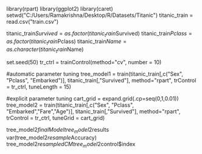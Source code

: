 library(rpart)
library(ggplot2)
library(caret)
setwd("C:/Users/Ramakrishna/Desktop/R/Datasets/Titanic")
titanic_train = read.csv("train.csv")

titanic_train$Survived = as.factor(titanic_train$Survived)
titanic_train$Pclass = as.factor(titanic_train$Pclass)
titanic_train$Name = as.character(titanic_train$Name)

set.seed(50)
tr_ctrl = trainControl(method="cv", number = 10)

#automatic parameter tuning
tree_model1 = train(titanic_train[,c("Sex", "Pclass", "Embarked")], titanic_train[,"Survived"], method="rpart", trControl = tr_ctrl, tuneLength = 15)

#explicit parameter tuning
cart_grid = expand.grid(.cp=seq(0,1,0.01))
tree_model2 = train(titanic_train[,c("Sex", "Pclass", "Embarked","Fare","Age")], titanic_train[,"Survived"], method="rpart", trControl = tr_ctrl, tuneGrid = cart_grid)

tree_model2$finalModel
tree_model2$results
var(tree_model2$resample$Accuracy)
tree_model2$resampledCM
tree_model2$control$index
